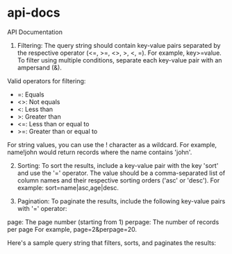# api-docs
API Documentation

1. Filtering:
The query string should contain key-value pairs separated by the respective operator (<=, >=, <>, >, <, =). For example, key>=value. To filter using multiple conditions, separate each key-value pair with an ampersand (&).

Valid operators for filtering:

- =: Equals
- <>: Not equals
- <: Less than
- &gt;: Greater than
- <=: Less than or equal to
- &gt;=: Greater than or equal to

For string values, you can use the ! character as a wildcard. For example, name!john would return records where the name contains 'john'.

2. Sorting:
To sort the results, include a key-value pair with the key 'sort' and use the '=' operator. The value should be a comma-separated list of column names and their respective sorting orders ('asc' or 'desc'). For example: sort=name|asc,age|desc.

3. Pagination:
To paginate the results, include the following key-value pairs with '=' operator:

page: The page number (starting from 1)
perpage: The number of records per page
For example, page=2&perpage=20.

Here's a sample query string that filters, sorts, and paginates the results:
